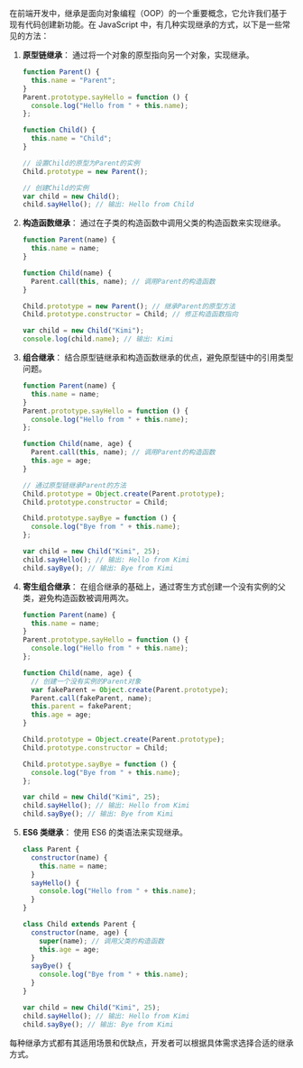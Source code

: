 在前端开发中，继承是面向对象编程（OOP）的一个重要概念，它允许我们基于现有代码创建新功能。在 JavaScript 中，有几种实现继承的方式，以下是一些常见的方法：

1. **原型链继承**：
   通过将一个对象的原型指向另一个对象，实现继承。

   ```javascript
   function Parent() {
     this.name = "Parent";
   }
   Parent.prototype.sayHello = function () {
     console.log("Hello from " + this.name);
   };

   function Child() {
     this.name = "Child";
   }

   // 设置Child的原型为Parent的实例
   Child.prototype = new Parent();

   // 创建Child的实例
   var child = new Child();
   child.sayHello(); // 输出: Hello from Child
   ```

2. **构造函数继承**：
   通过在子类的构造函数中调用父类的构造函数来实现继承。

   ```javascript
   function Parent(name) {
     this.name = name;
   }

   function Child(name) {
     Parent.call(this, name); // 调用Parent的构造函数
   }

   Child.prototype = new Parent(); // 继承Parent的原型方法
   Child.prototype.constructor = Child; // 修正构造函数指向

   var child = new Child("Kimi");
   console.log(child.name); // 输出: Kimi
   ```

3. **组合继承**：
   结合原型链继承和构造函数继承的优点，避免原型链中的引用类型问题。

   ```javascript
   function Parent(name) {
     this.name = name;
   }
   Parent.prototype.sayHello = function () {
     console.log("Hello from " + this.name);
   };

   function Child(name, age) {
     Parent.call(this, name); // 调用Parent的构造函数
     this.age = age;
   }

   // 通过原型链继承Parent的方法
   Child.prototype = Object.create(Parent.prototype);
   Child.prototype.constructor = Child;

   Child.prototype.sayBye = function () {
     console.log("Bye from " + this.name);
   };

   var child = new Child("Kimi", 25);
   child.sayHello(); // 输出: Hello from Kimi
   child.sayBye(); // 输出: Bye from Kimi
   ```

4. **寄生组合继承**：
   在组合继承的基础上，通过寄生方式创建一个没有实例的父类，避免构造函数被调用两次。

   ```javascript
   function Parent(name) {
     this.name = name;
   }
   Parent.prototype.sayHello = function () {
     console.log("Hello from " + this.name);
   };

   function Child(name, age) {
     // 创建一个没有实例的Parent对象
     var fakeParent = Object.create(Parent.prototype);
     Parent.call(fakeParent, name);
     this.parent = fakeParent;
     this.age = age;
   }

   Child.prototype = Object.create(Parent.prototype);
   Child.prototype.constructor = Child;

   Child.prototype.sayBye = function () {
     console.log("Bye from " + this.name);
   };

   var child = new Child("Kimi", 25);
   child.sayHello(); // 输出: Hello from Kimi
   child.sayBye(); // 输出: Bye from Kimi
   ```

5. **ES6 类继承**：
   使用 ES6 的类语法来实现继承。

   ```javascript
   class Parent {
     constructor(name) {
       this.name = name;
     }
     sayHello() {
       console.log("Hello from " + this.name);
     }
   }

   class Child extends Parent {
     constructor(name, age) {
       super(name); // 调用父类的构造函数
       this.age = age;
     }
     sayBye() {
       console.log("Bye from " + this.name);
     }
   }

   var child = new Child("Kimi", 25);
   child.sayHello(); // 输出: Hello from Kimi
   child.sayBye(); // 输出: Bye from Kimi
   ```

每种继承方式都有其适用场景和优缺点，开发者可以根据具体需求选择合适的继承方式。
